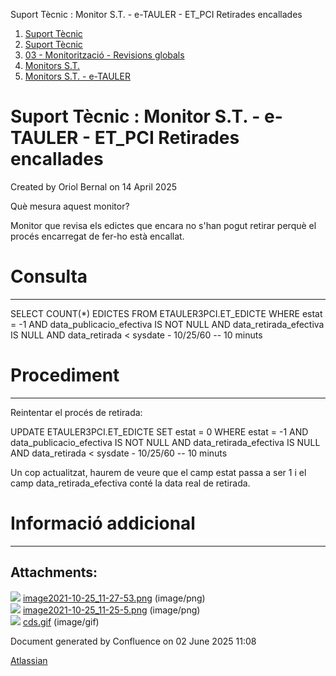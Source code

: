 Suport Tècnic : Monitor S.T. - e-TAULER - ET\_PCI Retirades encallades  

1.  [Suport Tècnic](index.md)
2.  [Suport Tècnic](13893782.md)
3.  [03 - Monitorització - Revisions globals](26313327.md)
4.  [Monitors S.T.](Monitors-S.T._41522177.md)
5.  [Monitors S.T. - e-TAULER](Monitors-S.T.---e-TAULER_127598666.md)

Suport Tècnic : Monitor S.T. - e-TAULER - ET\_PCI Retirades encallades
======================================================================

Created by Oriol Bernal on 14 April 2025

Què mesura aquest monitor?

Monitor que revisa els edictes que encara no s'han pogut retirar perquè el procés encarregat de fer-ho està encallat.

**Consulta**
============

* * *

SELECT COUNT(\*) EDICTES
FROM ETAULER3PCI.ET\_EDICTE
WHERE estat = -1
AND data\_publicacio\_efectiva IS NOT NULL
AND data\_retirada\_efectiva IS NULL
AND data\_retirada < sysdate - 10/25/60 -- 10 minuts

**Procediment**
===============

* * *

Reintentar el procés de retirada:

UPDATE ETAULER3PCI.ET\_EDICTE
SET estat = 0
WHERE estat = -1
AND data\_publicacio\_efectiva IS NOT NULL
AND data\_retirada\_efectiva IS NULL
AND data\_retirada < sysdate - 10/25/60 -- 10 minuts

Un cop actualitzat, haurem de veure que el camp estat passa a ser 1 i el camp data\_retirada\_efectiva conté la data real de retirada.

**Informació addicional**
=========================

* * *

  

  

Attachments:
------------

![](images/icons/bullet_blue.gif) [image2021-10-25\_11-27-53.png](attachments/128647438/128647439.png) (image/png)  
![](images/icons/bullet_blue.gif) [image2021-10-25\_11-25-5.png](attachments/128647438/128647440.png) (image/png)  
![](images/icons/bullet_blue.gif) [cds.gif](attachments/128647438/128647441.gif) (image/gif)  

Document generated by Confluence on 02 June 2025 11:08

[Atlassian](http://www.atlassian.com/)